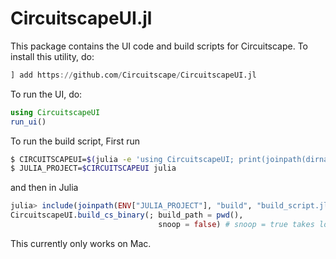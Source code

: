 # CircuitscapeUI.jl

This package contains the UI code and build scripts for Circuitscape. To install this utility, do:
```julia
] add https://github.com/Circuitscape/CircuitscapeUI.jl
```

To run the UI, do:
```julia
using CircuitscapeUI
run_ui()
```

To run the build script, First run
```bash
$ CIRCUITSCAPEUI=$(julia -e 'using CircuitscapeUI; print(joinpath(dirname(pathof(CircuitscapeUI)), ".."))')
$ JULIA_PROJECT=$CIRCUITSCAPEUI julia
```
and then in Julia
```julia
julia> include(joinpath(ENV["JULIA_PROJECT"], "build", "build_script.jl"))
CircuitscapeUI.build_cs_binary(; build_path = pwd(),
                                 snoop = false) # snoop = true takes longer but removes most JIT overhead
```

This currently only works on Mac.
